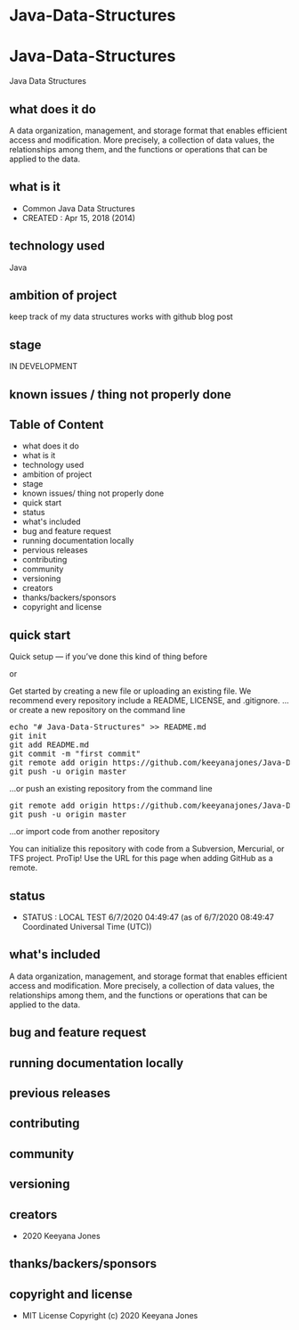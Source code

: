 # Java-Data-Structures
# Java-Data-Structures
Java Data Structures

## what does it do
A data organization, management, and storage format that enables efficient access and modification. 
More precisely, a collection of data values, the relationships among them, and the functions or operations that can be applied to the data.

## what is it
- Common Java Data Structures
- CREATED : Apr 15, 2018 (2014)

## technology used
Java 

## ambition of project
keep track of my data structures works with github blog post

## stage
IN DEVELOPMENT

## known issues / thing not properly done 

## Table of Content
- what does it do 
- what is it
- technology used
- ambition of project
- stage
- known issues/ thing not properly done
- quick start
- status
- what's included
- bug and feature request
- running documentation locally
- pervious releases
- contributing
- community 
- versioning
- creators
- thanks/backers/sponsors
- copyright and license

## quick start
Quick setup — if you’ve done this kind of thing before

or

Get started by creating a new file or uploading an existing file. We recommend every repository include a README, LICENSE, and .gitignore.
…or create a new repository on the command line

<pre>
echo "# Java-Data-Structures" >> README.md
git init
git add README.md
git commit -m "first commit"
git remote add origin https://github.com/keeyanajones/Java-Data-Structures.git
git push -u origin master
</pre>                

…or push an existing repository from the command line

<pre>
git remote add origin https://github.com/keeyanajones/Java-Data-Structures.git
git push -u origin master
</pre>

…or import code from another repository

You can initialize this repository with code from a Subversion, Mercurial, or TFS project.
ProTip! Use the URL for this page when adding GitHub as a remote. 

## status
- STATUS : LOCAL TEST 6/7/2020 04:49:47 (as of 6/7/2020 08:49:47 Coordinated Universal Time (UTC))

## what's included
A data organization, management, and storage format that enables efficient access and modification. 
More precisely, a collection of data values, the relationships among them, and the functions or operations that can be applied to the data.

## bug and feature request

## running documentation locally

## previous releases

## contributing

## community
 
## versioning

## creators
 - 2020 Keeyana Jones

## thanks/backers/sponsors

## copyright and license 
 - MIT License Copyright (c) 2020 Keeyana Jones

